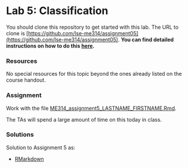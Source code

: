 # Lab 5: Classification

You should clone this repository to get started with this lab.  The URL to clone is [https://github.com/lse-me314/assignment05](https://github.com/lse-me314/assignment05).  **You can find detailed instructions on how to do this [here](https://lse-me314.github.io/instructions).**

### Resources

No special resources for this topic beyond the ones already listed on the course handout.

### Assignment

Work with the file [ME314_assignment5_LASTNAME_FIRSTNAME.Rmd](ME314_assignment5_LASTNAME_FIRSTNAME.Rmd).

The TAs will spend a large amount of time on this today in class.


### Solutions

Solution to Assignment 5 as:
*  [RMarkdown](ME314_assignment5_solution.Rmd)  
